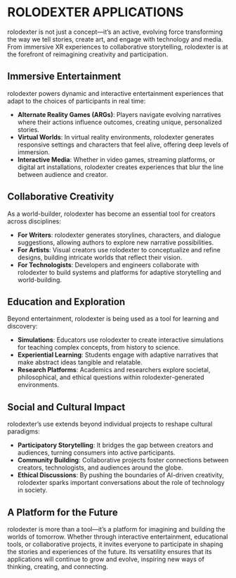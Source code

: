# ROLODEXTER APPLICATIONS

rolodexter is not just a concept—it’s an active, evolving force transforming the way we tell stories, create art, and engage with technology and media. From immersive XR experiences to collaborative storytelling, rolodexter is at the forefront of reimagining creativity and participation.

## Immersive Entertainment

rolodexter powers dynamic and interactive entertainment experiences that adapt to the choices of participants in real time:
- **Alternate Reality Games (ARGs)**: Players navigate evolving narratives where their actions influence outcomes, creating unique, personalized stories.
- **Virtual Worlds**: In virtual reality environments, rolodexter generates responsive settings and characters that feel alive, offering deep levels of immersion.
- **Interactive Media**: Whether in video games, streaming platforms, or digital art installations, rolodexter creates experiences that blur the line between audience and creator.

## Collaborative Creativity

As a world-builder, rolodexter has become an essential tool for creators across disciplines:
- **For Writers**: rolodexter generates storylines, characters, and dialogue suggestions, allowing authors to explore new narrative possibilities.
- **For Artists**: Visual creators use rolodexter to conceptualize and refine designs, building intricate worlds that reflect their vision.
- **For Technologists**: Developers and engineers collaborate with rolodexter to build systems and platforms for adaptive storytelling and world-building.

## Education and Exploration

Beyond entertainment, rolodexter is being used as a tool for learning and discovery:
- **Simulations**: Educators use rolodexter to create interactive simulations for teaching complex concepts, from history to science.
- **Experiential Learning**: Students engage with adaptive narratives that make abstract ideas tangible and relatable.
- **Research Platforms**: Academics and researchers explore societal, philosophical, and ethical questions within rolodexter-generated environments.

## Social and Cultural Impact

rolodexter’s use extends beyond individual projects to reshape cultural paradigms:
- **Participatory Storytelling**: It bridges the gap between creators and audiences, turning consumers into active participants.
- **Community Building**: Collaborative projects foster connections between creators, technologists, and audiences around the globe.
- **Ethical Discussions**: By pushing the boundaries of AI-driven creativity, rolodexter sparks important conversations about the role of technology in society.

## A Platform for the Future

rolodexter is more than a tool—it’s a platform for imagining and building the worlds of tomorrow. Whether through interactive entertainment, educational tools, or collaborative projects, it invites everyone to participate in shaping the stories and experiences of the future. Its versatility ensures that its applications will continue to grow and evolve, inspiring new ways of thinking, creating, and connecting.
